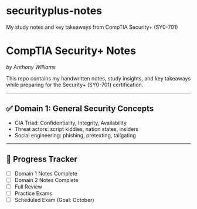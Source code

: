 # securityplus-notes
My study notes and key takeaways from CompTIA Security+ (SY0-701)
# CompTIA Security+ Notes
*by Anthony Williams*

This repo contains my handwritten notes, study insights, and key takeaways while preparing for the Security+ (SY0-701) certification.

---

## ✅ Domain 1: General Security Concepts
- CIA Triad: Confidentiality, Integrity, Availability
- Threat actors: script kiddies, nation states, insiders
- Social engineering: phishing, pretexting, tailgating

---

## 📅 Progress Tracker
- [ ] Domain 1 Notes Complete
- [ ] Domain 2 Notes Complete
- [ ] Full Review
- [ ] Practice Exams
- [ ] Scheduled Exam (Goal: October)
